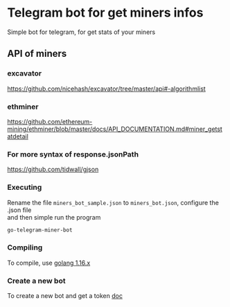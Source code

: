 # Telegram bot for get miners infos
Simple bot for telegram, for get stats of your miners

## API of miners
### excavator
https://github.com/nicehash/excavator/tree/master/api#-algorithmlist

### ethminer
https://github.com/ethereum-mining/ethminer/blob/master/docs/API_DOCUMENTATION.md#miner_getstatdetail

### For more syntax of response.jsonPath
https://github.com/tidwall/gjson

### Executing
Rename the file `miners_bot_sample.json` to `miners_bot.json`, configure the .json file  
and then simple run the program
```bash
go-telegram-miner-bot
```

### Compiling
To compile, use [golang 1.16.x](https://golang.org/dl/)

### Create a new bot
To create a new bot and get a token [doc](docs/telegram_bot_register.md)